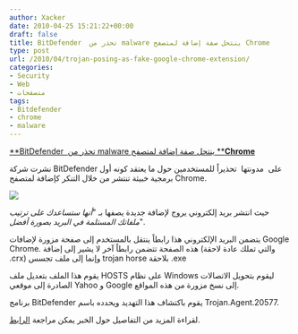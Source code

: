```yaml
---
author: Xacker
date: 2010-04-25 15:21:22+00:00
draft: false
title: BitDefender  تحذر من malware ينتحل صفة إضافة لمتصفح Chrome
type: post
url: /2010/04/trojan-posing-as-fake-google-chrome-extension/
categories:
- Security
- Web
- متصفحات
tags:
- Bitdefender
- chrome
- malware
---
```


[**BitDefender  تحذر من malware ينتحل صفة إضافة لمتصفح ****Chrome**](http://www.it-scoop.com/2010/04/trojan-posing-as-fake-google-chrome-extension)


نشرت شركة BitDefender على  مدونتها  تحذيراً للمستخدمين حول ما يعتقد كونه أول برمجية خبيثة تنتشر من خلال التنكر كإضافة لمتصفح Chrome.


[![](http://i43.tinypic.com/o8gr3r.png)
](http://www.it-scoop.com/2010/04/trojan-posing-as-fake-google-chrome-extension)


حيث انتشر بريد إلكتروني يروج لإضافة جديدة يصفها بـ "_أنها ستساعدك على ترتيب ملفاتك المستلمة في البريد بصورة أفضل_".

يتضمن البريد الإلكتروني هذا رابطاً ينتقل بالمستخدم إلى صفحة مزورة لإضافات Google Chrome. هذه الصفحة تتضمن رابطاً آخر لا يشير إلى إضافة (والتي تملك عادة لاحقة .crx) وإنما إلى ملف تجسس trojan horse بلاحقة .exe

يقوم هذا الملف بتعديل ملف HOSTS على نظام Windows ليقوم بتحويل الاتصالات الصادرة إلى موقعي Yahoo و Google إلى نسخ مزورة من هذه المواقع.

برنامج BitDefender يقوم باكتشاف هذا التهديد ويحدده باسم Trojan.Agent.20577.

لقراءة المزيد من التفاصيل حول الخبر يمكن مراجعة [الرابط](http://www.techshout.com/security/2010/23/trojan-posing-as-fake-google-chrome-extension/).
